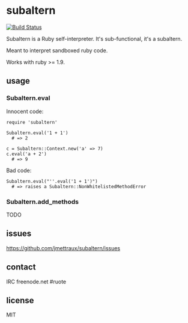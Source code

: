 
# subaltern

[![Build Status](https://secure.travis-ci.org/jmettraux/subaltern.png)](http://travis-ci.org/jmettraux/subaltern)

Subaltern is a Ruby self-interpreter. It's sub-functional, it's a subaltern.

Meant to interpret sandboxed ruby code.

Works with ruby >= 1.9.


## usage

### Subaltern.eval

Innocent code:

    require 'subaltern'

    Subaltern.eval('1 + 1')
      # => 2

    c = Subaltern::Context.new('a' => 7)
    c.eval('a + 2')
      # => 9

Bad code:

    Subaltern.eval("''.eval('1 + 1')")
      # => raises a Subaltern::NonWhitelistedMethodError

### Subaltern.add_methods

TODO


## issues

https://github.com/jmettraux/subaltern/issues


## contact

IRC freenode.net #ruote


## license

MIT

